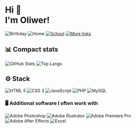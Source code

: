 # Hi 👋<br/>I'm Oliwer!

![Birthday](https://img.shields.io/badge/🎂-V%202003-red?style=for-the-badge "Birthday")
![Home](https://img.shields.io/badge/🏠-Zielona%20Góra-45ad2d?style=for-the-badge "Home")
[![School](https://img.shields.io/badge/🏫-CKZiU%202%20'Elektronik'-814ad4?style=for-the-badge "School")](https://zseis.zgora.pl)
[![More links](https://img.shields.io/badge/🌐-See%20more-038cfc?style=for-the-badge "More links")](https://guliveer.github.io/links)


<h2>📊 Compact stats</h2>

<img alt="GitHub Stats" src="https://github-readme-stats.vercel.app/api?username=Guliveer&theme=radical&hide_title=true&hide_border=true&show_icons=true&include_all_commits=true&count_private=true">
<img alt="Top Langs" src="https://github-readme-stats.vercel.app/api/top-langs/?username=Guliveer&theme=radical&hide_border=true&langs_count=10">


<h2>⚙️ Stack</h2>

<div align="left">
<img alt="HTML 5" src="https://img.shields.io/badge/&#8205;-HTML5-E34F26?style=for-the-badge&logo=html5&logoColor=white">
<img alt="CSS 3" src="https://img.shields.io/badge/&#8205;-CSS3-1572B6?style=for-the-badge&logo=css3&logoColor=white">
<img alt="JavaScript" src="https://img.shields.io/badge/&#8205;-JavaScript-F7DF1E?style=for-the-badge&logo=javascript&logoColor=white">
<img alt="PHP" src="https://img.shields.io/badge/&#8205;-PHP-777BB4?style=for-the-badge&logo=php&logoColor=white">
<img alt="MySQL" src="https://img.shields.io/badge/&#8205;-MySQL-4479A1?style=for-the-badge&logo=mysql&logoColor=white">
</div>

<h3>🖥️ Additional software I often work with</h3>

<div align="left">
<img alt="Adobe Photoshop" src="https://img.shields.io/badge/Photoshop-Adobe-gray?style=for-the-badge&logo=adobe-photoshop&logoColor=white&labelColor=31A8FF">
<img alt="Adobe Illustrator" src="https://img.shields.io/badge/Illustrator-Adobe-gray?style=for-the-badge&logo=adobe-illustrator&logoColor=white&labelColor=FF9A00">
<img alt="Adobe Premiere Pro" src="https://img.shields.io/badge/Premiere Pro-Adobe-gray?style=for-the-badge&logo=adobe-premiere-pro&logoColor=white&labelColor=9999FF">
<img alt="Adobe After Effects" src="https://img.shields.io/badge/After Effects-Adobe-gray?style=for-the-badge&logo=adobe-after-effects&logoColor=white&labelColor=9999FF">
<img alt="Excel" src="https://img.shields.io/badge/Excel-Microsoft-gray?style=for-the-badge&logo=microsoft-excel&logoColor=white&labelColor=217346">
</div>
